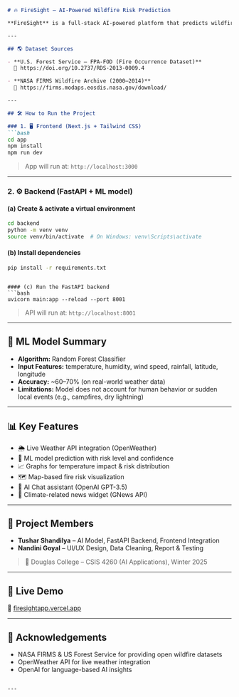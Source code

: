 

```markdown
# 🔥 FireSight – AI-Powered Wildfire Risk Prediction

**FireSight** is a full-stack AI-powered platform that predicts wildfire risk using real-time weather data like temperature, humidity, wind speed, rainfall, and geolocation (latitude & longitude). The system combines machine learning with weather APIs and interactive dashboards to visualize fire threats and provide actionable insights.

---

## 🌎 Dataset Sources

- **U.S. Forest Service – FPA-FOD (Fire Occurrence Dataset)**  
  🔗 https://doi.org/10.2737/RDS-2013-0009.4

- **NASA FIRMS Wildfire Archive (2000–2014)**  
  🔗 https://firms.modaps.eosdis.nasa.gov/download/

---

## 🛠 How to Run the Project

### 1. 🖥 Frontend (Next.js + Tailwind CSS)
```bash
cd app
npm install
npm run dev
```

> App will run at: `http://localhost:3000`

---

### 2. ⚙️ Backend (FastAPI + ML model)

#### (a) Create & activate a virtual environment
```bash
cd backend
python -m venv venv
source venv/bin/activate  # On Windows: venv\Scripts\activate
```

#### (b) Install dependencies
```bash
pip install -r requirements.txt
```


```

#### (c) Run the FastAPI backend
```bash
uvicorn main:app --reload --port 8001
```

> API will run at: `http://localhost:8001`

---

## 🧠 ML Model Summary

- **Algorithm:** Random Forest Classifier  
- **Input Features:** temperature, humidity, wind speed, rainfall, latitude, longitude  
- **Accuracy:** ~60–70% (on real-world weather data)  
- **Limitations:** Model does not account for human behavior or sudden local events (e.g., campfires, dry lightning)

---

## 📊 Key Features

- 🌦️ Live Weather API integration (OpenWeather)
- 🧠 ML model prediction with risk level and confidence
- 📈 Graphs for temperature impact & risk distribution
- 🗺️ Map-based fire risk visualization
- 🤖 AI Chat assistant (OpenAI GPT-3.5)
- 📰 Climate-related news widget (GNews API)

---

## 👥 Project Members

- **Tushar Shandilya** – AI Model, FastAPI Backend, Frontend Integration  
- **Nandini Goyal** – UI/UX Design, Data Cleaning, Report & Testing  

> 🏫 Douglas College – CSIS 4260 (AI Applications), Winter 2025

---

## 🚀 Live Demo

🔗 [firesightapp.vercel.app](https://firesightapp.vercel.app)

---



## 🙏 Acknowledgements

- NASA FIRMS & US Forest Service for providing open wildfire datasets  
- OpenWeather API for live weather integration  
- OpenAI for language-based AI insights  
```

---

